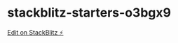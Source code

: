 # stackblitz-starters-o3bgx9

[Edit on StackBlitz ⚡️](https://stackblitz.com/edit/stackblitz-starters-o3bgx9)